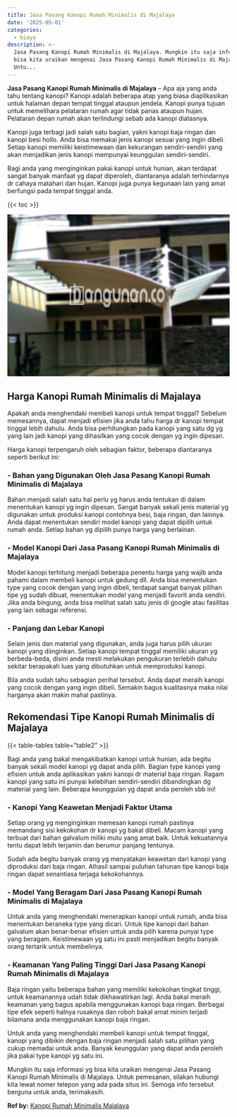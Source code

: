 ```yaml
---
title: Jasa Pasang Kanopi Rumah Minimalis di Majalaya
date: '2025-05-01'
categories:
  - biaya
description: >-
  Jasa Pasang Kanopi Rumah Minimalis di Majalaya. Mungkin itu saja informasi yg
  bisa kita uraikan mengenai Jasa Pasang Kanopi Rumah Minimalis di Majalaya.
  Untu...
---
```


**Jasa Pasang Kanopi Rumah Minimalis di Majalaya** – Apa aja yang anda tahu tentang kanopi? Kanopi adalah beberapa atap yang biasa diaplikasikan untuk halaman depan tempat tinggal ataupun jendela. Kanopi punya tujuan untuk memelihara pelataran rumah agar tidak panas ataupun hujan. Pelataran depan rumah akan terlindungi sebab ada kanopi diatasnya.

Kanopi juga terbagi jadi salah satu bagian, yakni kanopi baja ringan dan kanopi besi hollo. Anda bisa memakai jenis kanopi sesuai yang ingin dibeli. Setiap kanopi memiliki keistimewaan dan kekurangan sendiri-sendiri yang akan menjadikan jenis kanopi mempunyai keunggulan sendiri-sendiri.

Bagi anda yang menginginkan pakai kanopi untuk hunian, akan terdapat sangat banyak manfaat yg dapat diperoleh, diantaranya adalah terhindarnya dr cahaya matahari dan hujan. Kanopi juga punya kegunaan lain yang amat berfungsi pada tempat tinggal anda.

{{< toc >}}

![Jasa Pasang Kanopi Rumah Minimalis di Majalaya](/images/harga-kanopi-minimalis-03.png)

## Harga Kanopi Rumah Minimalis di Majalaya

Apakah anda menghendaki membeli kanopi untuk tempat tinggal? Sebelum memesannya, dapat menjadi efisien jika anda tahu harga dr kanopi tempat tinggal lebih dahulu. Anda bisa perhitungkan pada kanopi yang satu dg yg yang lain jadi kanopi yang dihasilkan yang cocok dengan yg ingin dipesan.

Harga kanopi terpengaruh oleh sebagian faktor, beberapa diantaranya seperti berikut ini:

### \- Bahan yang Digunakan Oleh Jasa Pasang Kanopi Rumah Minimalis di Majalaya

Bahan menjadi salah satu hal perlu yg harus anda tentukan di dalam menentukan kanopi yg ingin dipesan. Sangat banyak sekali jenis material yg digunakan untuk produksi kanopi contohnya besi, baja ringan, dan lainnya. Anda dapat menentukan sendiri model kanopi yang dapat dipilih untuk rumah anda. Setiap bahan yg dipilih punya harga yang berlainan.

### \- Model Kanopi Dari Jasa Pasang Kanopi Rumah Minimalis di Majalaya

Model kanopi terhitung menjadi beberapa penentu harga yang wajib anda pahami dalam membeli kanopi untuk gedung dll. Anda bisa menentukan type yang cocok dengan yang ingin dibeli, terdapat sangat banyak pilihan tipe yg sudah dibuat, menentukan model yang menjadi favorit anda sendiri. Jika anda bingung, anda bisa melihat salah satu jenis di google atau fasilitas yang lain sebagai referensi.

### \- Panjang dan Lebar Kanopi

Selain jenis dan material yang digunakan, anda juga harus pilih ukuran kanopi yang diinginkan. Setiap kanopi tempat tinggal memiliki ukuran yg berbeda-beda, disini anda mesti melakukan pengukuran terlebih dahulu sekitar berapakah luas yang dibutuhkan untuk memproduksi kanopi.

Bila anda sudah tahu sebagian perihal tersebut. Anda dapat meraih kanopi yang cocok dengan yang ingin dibeli. Semakin bagus kualitasnya maka nilai harganya akan makin mahal pastinya.

## Rekomendasi Tipe Kanopi Rumah Minimalis di Majalaya

{{< table-tables table="table2" >}}

Bagi anda yang bakal mengakibatkan kanopi untuk hunian, ada begitu banyak sekali model kanopi yg dapat anda pilih. Bagian type kanopi yang efisien untuk anda aplikasikan yakni kanopi dr material baja ringan. Ragam kanopi yang satu ini punyai kelebihan sendiri-sendiri dibandingkan dg material yang lain. Beberapa keunggulan yg dapat anda peroleh sbb ini!

### \- Kanopi Yang Keawetan Menjadi Faktor Utama

Setiap orang yg menginginkan memesan kanopi rumah pastinya memandang sisi kekokohan dr kanopi yg bakal dibeli. Macam kanopi yang terbuat dari bahan galvalum miliki mutu yang amat baik. Untuk kekuatannya tentu dapat lebih terjamin dan berumur panjang tentunya.

Sudah ada begitu banyak orang yg menyatakan keawetan dari kanopi yang diproduksi dari baja ringan. Alhasil sampai puluhan tahunan tipe kanopi baja ringan dapat senantiasa terjaga kekokohannya.

### \- Model Yang Beragam Dari Jasa Pasang Kanopi Rumah Minimalis di Majalaya

Untuk anda yang menghendaki menerapkan kanopi untuk rumah, anda bisa menentukan beraneka type yang dicari. Untuk tipe kanopi dari bahan galvalum akan benar-benar efisien untuk anda pilih karena punyai type yang beragam. Keistimewaan yg satu ini pasti menjadikan begitu banyak orang tertarik untuk membelinya.

### \- Keamanan Yang Paling Tinggi Dari Jasa Pasang Kanopi Rumah Minimalis di Majalaya

Baja ringan yaitu beberapa bahan yang memiliki kekokohan tingkat tinggi, untuk keamanannya udah tidak dikhawatirkan lagi. Anda bakal meraih keamanan yang bagus apabila menggunakan kanopi baja ringan. Berbagai tipe efek seperti halnya rusaknya dan roboh bakal amat minim terjadi bilamana anda menggunakan kanopi baja ringan.

Untuk anda yang menghendaki membeli kanopi untuk tempat tinggal, kanopi yang dibikin dengan baja ringan menjadi salah satu pilihan yang cukup memadai untuk anda. Banyak keunggulan yang dapat anda peroleh jika pakai type kanopi yg satu ini.

Mungkin itu saja informasi yg bisa kita uraikan mengenai Jasa Pasang Kanopi Rumah Minimalis di Majalaya. Untuk pemesanan, silakan hubungi kita lewat nomer telepon yang ada pada situs ini. Semoga info tersebut berguna untuk anda, terimakasih.

**Ref by:**  [Kanopi Rumah Minimalis Majalaya](https://id.wikipedia.org/wiki/Kanopi)
